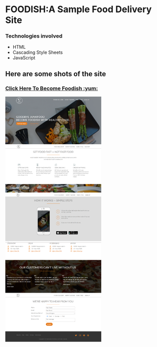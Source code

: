 # FOODISH:A Sample Food Delivery Site
### Technologies involved
* HTML
* Cascading Style Sheets
* JavaScript
<h2>Here are some shots of the site</h2>
<h3><a href="https://shivang-agarwal11.github.io/Web-Development/" target="_blank">Click Here To Become Foodish :yum: </a></h3>
<img src="resources/img/home.png" height="50%" width="60%">

<img src="resources/img/page2.png" height="50%" width="60%">

<img src="resources/img/page3.png" height="50%" width="60%">

<img src="resources/img/page4.png" height="50%" width="60%">

<img src="resources/img/page6.png" height="50%" width="60%">


